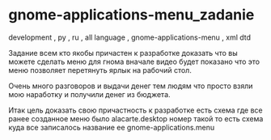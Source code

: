 # gnome-applications-menu_zadanie
development , ру , ru , all language , gnome-applications-menu , xml dtd

Задание всем кто якобы причастен к разработке доказать что вы можете сделать меню для гнома вначале видео будет показано что это меню позволяет перетянуть ярлык на рабочий стол.

Очень много разговоров и выдачи денег тем людям что просто взяли мою наработку и получили денег из бюджета.

Итак цель доказать свою причастность к разработке есть схема где все ранее созданное меню было alacarte.desktop номер такой то есть схема куда все записалось название ее gnome-applications.menu
